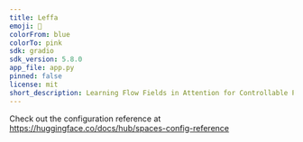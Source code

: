 ```yaml
---
title: Leffa
emoji: 🏃
colorFrom: blue
colorTo: pink
sdk: gradio
sdk_version: 5.8.0
app_file: app.py
pinned: false
license: mit
short_description: Learning Flow Fields in Attention for Controllable Person Im
---
```


Check out the configuration reference at https://huggingface.co/docs/hub/spaces-config-reference
